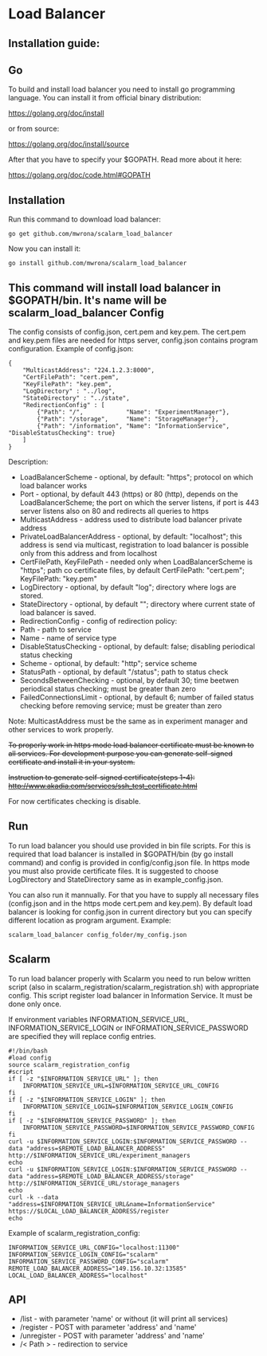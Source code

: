 Load Balancer 
============ 

Installation guide: 
---------------------- 
Go 
-- 
To build and install load balancer you need to install go programming language. 
You can install it from official binary distribution: 

https://golang.org/doc/install

or from source: 

https://golang.org/doc/install/source 

After that you have to specify your $GOPATH. Read more about it here: 

https://golang.org/doc/code.html#GOPATH 

Installation 
-------------- 
Run this command to download load balancer: 
``` 
go get github.com/mwrona/scalarm_load_balancer 
``` 
Now you can install it: 
```` 
go install github.com/mwrona/scalarm_load_balancer
```` 
This command will install load balancer in $GOPATH/bin. It's name will be scalarm_load_balancer 
Config 
-------- 
The config consists of config.json, cert.pem and key.pem. The cert.pem and key.pem files are needed for https server, config.json contains program configuration. 
Example of config.json:
````
{
	"MulticastAddress": "224.1.2.3:8000", 
	"CertFilePath": "cert.pem",
	"KeyFilePath": "key.pem",
	"LogDirectory" : "../log",
	"StateDirectory" : "../state",
	"RedirectionConfig" : [
		{"Path": "/", 			 "Name": "ExperimentManager"},
		{"Path": "/storage", 	 "Name": "StorageManager"},
		{"Path": "/information", "Name": "InformationService", "DisableStatusChecking": true}
	]
}

````


Description:
* LoadBalancerScheme - optional, by default: "https"; protocol on which load balancer works 
* Port - optional, by default 443 (https) or 80 (http), depends on the LoadBalancerScheme; the port on which the server listens, if port is 443 server listens also on 80 and redirects all queries to https
* MulticastAddress - address used to distribute load balancer private address
* PrivateLoadBalancerAddress - optional, by default: "localhost"; this address is send via multicast, registration to load balancer is possible only from this address and from localhost
* CertFilePath, KeyFilePath - needed only when LoadBalancerScheme is "https"; path co certificate files, by default CertFilePath: "cert.pem"; KeyFilePath: "key.pem"
* LogDirectory - optional, by default "log"; directory where logs are stored. 
* StateDirectory - optional, by default ""; directory where current state of load balancer is saved.
* RedirectionConfig - config of redirection policy: 
 * Path - path to service
 * Name - name of service type
 * DisableStatusChecking - optional, by default: false; disabling periodical status checking
 * Scheme - optional, by default: "http"; service scheme
 * StatusPath - optional, by default "/status"; path to status check
 * SecondsBetweenChecking - optional, by default 30; time beetwen periodical status checking; must be greater than zero
 * FailedConnectionsLimit - optional, by default 6; number of failed status checking before removing service; must be greater than zero

Note: MulticastAddress must be the same as in experiment manager and other services to work properly.

~~To properly work in https mode load balancer certificate must be known to all services. For development purpose you can generate self-signed certificate and install it in your system.~~

~~Instruction to generate self-signed certificate(steps 1-4): http://www.akadia.com/services/ssh_test_certificate.html~~

For now certificates checking is disable.

Run 
----

To run load balancer you should use provided in bin file scripts. For this is required that load balancer is installed in $GOPATH/bin (by go install command) and config is provided in config/config.json file. In https mode you must also provide certificate files. It is suggested to choose LogDirectory and StateDirectory same as in example_config.json.


You can also run it mannually. For that you have to supply all necessary files (config.json and in the https mode cert.pem and key.pem). By default load balancer is looking for config.json in current directory but you can specify different location as program argument. Example:
```
scalarm_load_balancer config_folder/my_config.json
```
Scalarm 
----
To run load balancer properly with Scalarm you need to run below written script (also in scalarm_registration/scalarm_registration.sh) with appropriate config. This script register load balancer in Information Service. It must be done only once.

If environment variables INFORMATION_SERVICE_URL, INFORMATION_SERVICE_LOGIN or INFORMATION_SERVICE_PASSWORD are specified they will replace config entries.

```
#!/bin/bash
#load config
source scalarm_registration_config
#script
if [ -z "$INFORMATION_SERVICE_URL" ]; then
    INFORMATION_SERVICE_URL=$INFORMATION_SERVICE_URL_CONFIG
fi
if [ -z "$INFORMATION_SERVICE_LOGIN" ]; then
    INFORMATION_SERVICE_LOGIN=$INFORMATION_SERVICE_LOGIN_CONFIG
fi
if [ -z "$INFORMATION_SERVICE_PASSWORD" ]; then
    INFORMATION_SERVICE_PASSWORD=$INFORMATION_SERVICE_PASSWORD_CONFIG
fi  
curl -u $INFORMATION_SERVICE_LOGIN:$INFORMATION_SERVICE_PASSWORD --data "address=$REMOTE_LOAD_BALANCER_ADDRESS" http://$INFORMATION_SERVICE_URL/experiment_managers
echo
curl -u $INFORMATION_SERVICE_LOGIN:$INFORMATION_SERVICE_PASSWORD --data "address=$REMOTE_LOAD_BALANCER_ADDRESS/storage" http://$INFORMATION_SERVICE_URL/storage_managers
echo
curl -k --data "address=$INFORMATION_SERVICE_URL&name=InformationService" https://$LOCAL_LOAD_BALANCER_ADDRESS/register
echo

```
Example of scalarm_registration_config:
```
INFORMATION_SERVICE_URL_CONFIG="localhost:11300"
INFORMATION_SERVICE_LOGIN_CONFIG="scalarm"
INFORMATION_SERVICE_PASSWORD_CONFIG="scalarm"
REMOTE_LOAD_BALANCER_ADDRESS="149.156.10.32:13585"
LOCAL_LOAD_BALANCER_ADDRESS="localhost"
```


API
-----
* /list - with parameter 'name' or without (it will print all services)
* /register - POST with parameter 'address' and 'name'
* /unregister - POST with parameter 'address' and 'name'
* /< Path > - redirection to service
